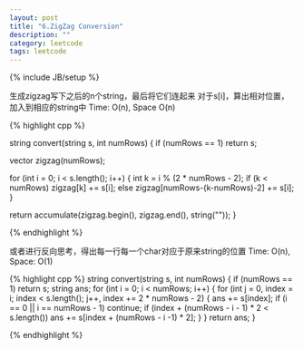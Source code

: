 ```yaml
---
layout: post
title: "6.ZigZag Conversion"
description: ""
category: leetcode
tags: leetcode
---
```

{% include JB/setup %}

生成zigzag写下之后的n个string，最后将它们连起来
对于s[i]，算出相对位置，加入到相应的string中
Time: O(n), Space O(n)

{% highlight cpp %}

string convert(string s, int numRows) {
  if (numRows == 1) return s;

  vector <string> zigzag(numRows);

  for (int i = 0; i < s.length(); i++) {
    int k = i % (2 * numRows - 2);
    if (k < numRows) zigzag[k] += s[i];
    else zigzag[numRows-(k-numRows)-2] += s[i];
  }

  return accumulate(zigzag.begin(), zigzag.end(), string(""));
}

{% endhighlight %}

或者进行反向思考，得出每一行每一个char对应于原来string的位置
Time: O(n), Space: O(1)

{% highlight cpp %}
string convert(string s, int numRows) {
  if (numRows == 1) return s;
  string ans;
  for (int i = 0; i < numRows; i++) {
    for (int j = 0, index = i; index < s.length(); j++, index += 2 * numRows - 2) {
      ans += s[index];
      if (i == 0 || i == numRows - 1) continue;
      if (index + (numRows - i - 1) * 2 < s.length())
        ans += s[index + (numRows - i -1) * 2];
    }
  }
  return ans;
}

{% endhighlight %}